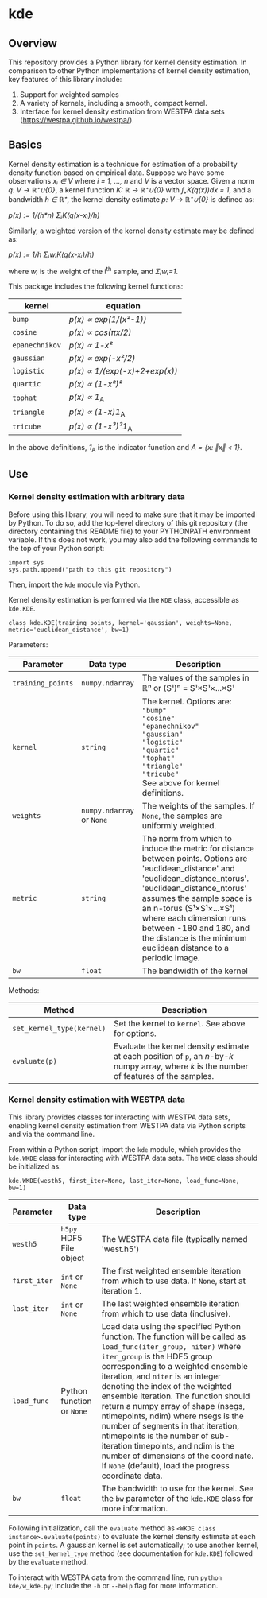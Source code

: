 # kde

## Overview
This repository provides a Python library for kernel density estimation. In comparison to other Python implementations of kernel density estimation, key features of this library include:

1. Support for weighted samples
2. A variety of kernels, including a smooth, compact kernel.
3. Interface for kernel density estimation from WESTPA data sets (https://westpa.github.io/westpa/).

## Basics
Kernel density estimation is a technique for estimation of a probability density function based on empirical data. Suppose we have some observations _xᵢ ∈ V_ where _i = 1, ..., n_ and _V_ is a vector space. Given a norm _q: V → ℝ⁺∪{0}_, a kernel function _K: ℝ → ℝ⁺∪{0}_ with _∫ᵥK(q(x))dx = 1_, and a bandwidth _h ∈ ℝ⁺_, the kernel density estimate _p: V → ℝ⁺∪{0}_ is defined as:

_p(x) := 1/(h*n) ΣᵢK(q(x-xᵢ)/h)_

Similarly, a weighted version of the kernel density estimate may be defined as:

_p(x) := 1/h ΣᵢwᵢK(q(x-xᵢ)/h)_

where _wᵢ_ is the weight of the i<sup>th</sup> sample, and _Σᵢwᵢ=1_.

This package includes the following kernel functions:

| kernel    | equation  | 
| --------- | --------- | 
| `bump`    | _p(x) ∝ exp(1/(x²-1))_ |
| `cosine`  | _p(x) ∝ cos(πx/2)_ |
| `epanechnikov` | _p(x) ∝ 1-x²_ |
| `gaussian` | _p(x) ∝ exp(-x²/2)_ |
| `logistic` | _p(x) ∝ 1/(exp(-x)+2+exp(x))_ |
| `quartic` | _p(x) ∝ (1-x²)²_ |
| `tophat` | _p(x) ∝ 1_<sub>A</sub>  |
| `triangle` | _p(x) ∝ (1-x)1_<sub>A</sub> |
| `tricube` | _p(x) ∝ (1-x³)³1_<sub>A</sub> |

In the above definitions, _1_<sub>A</sub> is the indicator function and  _A = {x: ‖x‖ < 1}_.

## Use

### Kernel density estimation with arbitrary data

Before using this library, you will need to make sure that it may be imported by Python. To do so, add the top-level directory of this git repository (the directory containing this README file) to your PYTHONPATH environment variable.  If this does not work, you may also add the following commands to the top of your Python script:

```
import sys
sys.path.append("path to this git repository")
```

Then, import the `kde` module via Python.

Kernel density estimation is performed via the `KDE` class, accessible as `kde.KDE`.

```
class kde.KDE(training_points, kernel='gaussian', weights=None, metric='euclidean_distance', bw=1)
```

Parameters:

| Parameter | Data type | Description |
| --------- | --------- | ----------- |
| `training_points` | `numpy.ndarray` | The values of the samples in ℝⁿ or (S¹)ⁿ = S¹×S¹×...×S¹ |
| `kernel`  | `string` | The kernel. Options are:<br>  `"bump"`<br>  `"cosine"`<br>  `"epanechnikov"`<br>  `"gaussian"`<br>  `"logistic"`<br>  `"quartic"`<br>  `"tophat"`<br>  `"triangle"`<br>  `"tricube"`<br>See above for kernel definitions. |
| `weights` | `numpy.ndarray` or `None` | The weights of the samples. If `None`, the samples are uniformly weighted. |
| `metric`  | `string` | The norm from which to induce the metric for distance between points.  Options are 'euclidean_distance' and 'euclidean_distance_ntorus'. 'euclidean_distance_ntorus' assumes the sample space is an n-torus (S¹×S¹×...×S¹) where each dimension runs between -180 and 180, and the distance is the minimum euclidean distance to a periodic image.|
| `bw`      | `float` | The bandwidth of the kernel |


            
Methods:

| Method | Description |
| ------ | ----------- |
| `set_kernel_type(kernel)` | Set the kernel to `kernel`. See above for options. |
| `evaluate(p)` | Evaluate the kernel density estimate at each position of `p`, an _n_-by-_k_ numpy array, where _k_ is the number of features of the samples. |

### Kernel density estimation with WESTPA data

This library provides classes for interacting with WESTPA data sets, enabling kernel density estimation from WESTPA data via Python scripts and via the command line.

From within a Python script, import the `kde` module, which provides the `kde.WKDE` class for interacting with WESTPA data sets.  The `WKDE` class should be initialized as:

```
kde.WKDE(westh5, first_iter=None, last_iter=None, load_func=None, bw=1)
```

| Parameter | Data type | Description |
| --------- | --------- | ----------- |
| `westh5` | `h5py` HDF5 File object | The WESTPA data file (typically named 'west.h5') |
| `first_iter` | `int` or `None` | The first weighted ensemble iteration from which to use data. If `None`, start at iteration 1. |
| `last_iter` | `int` or `None` | The last weighted ensemble iteration from which to use data (inclusive). |
| `load_func` | Python function or `None` | Load data using the specified Python function.  The function will be called as `load_func(iter_group, niter)` where `iter_group` is the HDF5 group corresponding to a weighted ensemble iteration, and `niter` is an integer denoting the index of the weighted ensemble iteration.  The function should return a numpy array of shape (nsegs, ntimepoints, ndim) where nsegs is the number of segments in that iteration, ntimepoints is the number of sub-iteration timepoints, and ndim is the number of dimensions of the coordinate. If `None` (default), load the progress coordinate data. |
| `bw` | `float` | The bandwidth to use for the kernel.  See the `bw` parameter of the `kde.KDE` class for more information. |

Following initialization, call the `evaluate` method as `<WKDE class instance>.evaluate(points)` to evaluate the kernel density estimate at each point in `points`.  A gaussian kernel is set automatically; to use another kernel, use the `set_kernel_type` method (see documentation for `kde.KDE`) followed by the `evaluate` method.

To interact with WESTPA data from the command line, run `python kde/w_kde.py`; include the `-h` or `--help` flag for more information.
